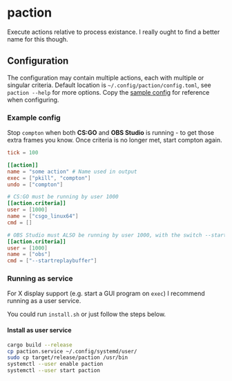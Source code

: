 # paction
Execute actions relative to process existance. I really ought to find a better name for this though.

## Configuration
The configuration may contain multiple actions, each with multiple or singular criteria. Default location is `~/.config/paction/config.toml`, see `paction --help` for more options. Copy the [sample config](config.sample.toml) for reference when configuring.


### Example config
Stop `compton` when both **CS:GO** and **OBS Studio** is running - to get those extra frames you know. Once criteria is no longer met, start compton again.

```toml
tick = 100

[[action]]
name = "some action" # Name used in output
exec = ["pkill", "compton"]
undo = ["compton"]

# CS:GO must be running by user 1000
[[action.criteria]]
user = [1000]
name = ["csgo_linux64"]
cmd = []

# OBS Studio must ALSO be running by user 1000, with the switch --startreplaybuffer
[[action.criteria]]
user = [1000]
name = ["obs"]
cmd = ["--startreplaybuffer"]
```

### Running as service
For X display support (e.g. start a GUI program on `exec`) I recommend running as a user service.

You could run `install.sh` or just follow the steps below.

#### Install as user service
```bash
cargo build --release
cp paction.service ~/.config/systemd/user/
sudo cp target/release/paction /usr/bin
systemctl --user enable paction
systemctl --user start paction
```
